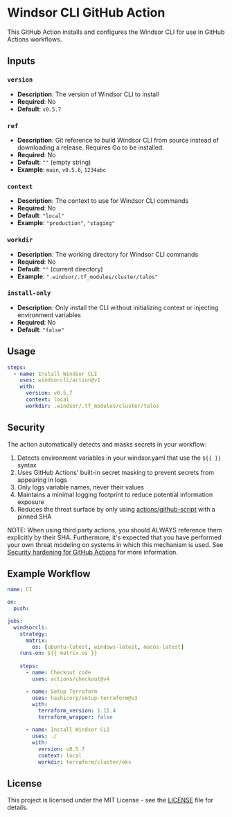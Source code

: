 # Windsor CLI GitHub Action

This GitHub Action installs and configures the Windsor CLI for use in GitHub Actions workflows.

## Inputs

### `version`
- **Description**: The version of Windsor CLI to install
- **Required**: No
- **Default**: `v0.5.7`

### `ref`
- **Description**: Git reference to build Windsor CLI from source instead of downloading a release. Requires Go to be installed.
- **Required**: No
- **Default**: `""` (empty string)
- **Example**: `main`, `v0.5.6`, `1234abc`

### `context`
- **Description**: The context to use for Windsor CLI commands
- **Required**: No
- **Default**: `"local"`
- **Example**: `"production"`, `"staging"`

### `workdir`
- **Description**: The working directory for Windsor CLI commands
- **Required**: No
- **Default**: `""` (current directory)
- **Example**: `".windsor/.tf_modules/cluster/talos"`

### `install-only`
- **Description**: Only install the CLI without initializing context or injecting environment variables
- **Required**: No
- **Default**: `"false"`

## Usage

```yaml
steps:
  - name: Install Windsor CLI
    uses: windsorcli/action@v1
    with:
      version: v0.5.7
      context: local
      workdir: .windsor/.tf_modules/cluster/talos
```

## Security

The action automatically detects and masks secrets in your workflow:

1. Detects environment variables in your windsor.yaml that use the `${{ }}` syntax
2. Uses GitHub Actions' built-in secret masking to prevent secrets from appearing in logs
3. Only logs variable names, never their values
4. Maintains a minimal logging footprint to reduce potential information exposure
5. Reduces the threat surface by only using [actions/github-script](https://github.com/actions/github-script) with a pinned SHA

NOTE: When using third party actions, you should ALWAYS reference them explicitly by their SHA. Furthermore, it's expected that you have performed your own threat modeling on systems in which this mechanism is used. See [Security hardening for GitHub Actions](https://docs.github.com/en/actions/security-for-github-actions/security-guides/security-hardening-for-github-actions) for more information.

## Example Workflow

```yaml
name: CI

on:
  push:

jobs:
  windsorcli:
    strategy:
      matrix:
        os: [ubuntu-latest, windows-latest, macos-latest]
    runs-on: ${{ matrix.os }}
  
    steps:
      - name: Checkout code
        uses: actions/checkout@v4

      - name: Setup Terraform
        uses: hashicorp/setup-terraform@v3
        with:
          terraform_version: 1.11.4
          terraform_wrapper: false

      - name: Install Windsor CLI
        uses: ./
        with:
          version: v0.5.7
          context: local
          workdir: terraform/cluster/eks
```

## License

This project is licensed under the MIT License - see the [LICENSE](LICENSE) file for details.
